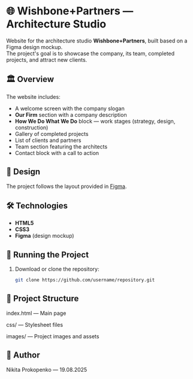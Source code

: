 # 🌐 Wishbone+Partners — Architecture Studio

Website for the architecture studio **Wishbone+Partners**, built based on a Figma design mockup.  
The project's goal is to showcase the company, its team, completed projects, and attract new clients.

## 🏛 Overview
The website includes:
- A welcome screen with the company slogan  
- **Our Firm** section with a company description  
- **How We Do What We Do** block — work stages (strategy, design, construction)  
- Gallery of completed projects  
- List of clients and partners  
- Team section featuring the architects  
- Contact block with a call to action  

## 🎨 Design
The project follows the layout provided in [Figma](https://www.figma.com/design/ODvu3zvuKToCLy4mwq5JfI/Wishbone?node-id=2-472&t=Itnk760Dlfs56wXt-0).  

## 🛠 Technologies
- **HTML5**  
- **CSS3**  
- **Figma** (design mockup)  

## 🚀 Running the Project
1. Download or clone the repository:
   ```bash
   git clone https://github.com/username/repository.git
   ```
## 📂 Project Structure

index.html       — Main page

css/             — Stylesheet files

images/          — Project images and assets

## 📝 Author
Nikita Prokopenko — 19.08.2025
